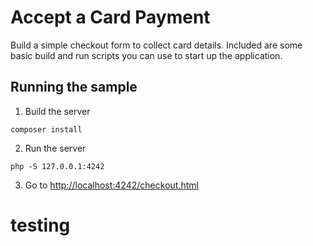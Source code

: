 # Accept a Card Payment

Build a simple checkout form to collect card details. Included are some basic build and run scripts you can use to start up the application.

## Running the sample

1. Build the server

```
composer install
```

2. Run the server

```
php -S 127.0.0.1:4242
```

3. Go to [http://localhost:4242/checkout.html](http://localhost:4242/checkout.html)
# testing
